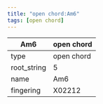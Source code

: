 ```yaml
---
title: "open chord:Am6"
tags: [open chord]
---
```


|Am6|open chord|
|---|---|
|type|open chord|
|root_string|5|
|name|Am6|
|fingering|X02212|


